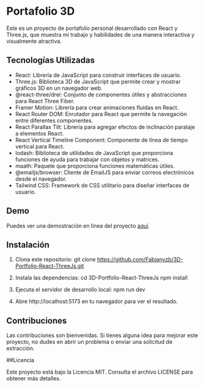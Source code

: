 # Portafolio 3D

Este es un proyecto de portafolio personal desarrollado con React y Three.js, que muestra mi trabajo y habilidades de una manera interactiva y visualmente atractiva.

## Tecnologías Utilizadas

- React: Librería de JavaScript para construir interfaces de usuario.
- Three.js: Biblioteca 3D de JavaScript que permite crear y mostrar gráficos 3D en un navegador web.
- @react-three/drei: Conjunto de componentes útiles y abstracciones para React Three Fiber.
- Framer Motion: Librería para crear animaciones fluidas en React.
- React Router DOM: Enrutador para React que permite la navegación entre diferentes componentes.
- React Parallax Tilt: Librería para agregar efectos de inclinación paralaje a elementos React.
- React Vertical Timeline Component: Componente de línea de tiempo vertical para React.
- lodash: Biblioteca de utilidades de JavaScript que proporciona funciones de ayuda para trabajar con objetos y matrices.
- maath: Paquete que proporciona funciones matemáticas útiles.
- @emailjs/browser: Cliente de EmailJS para enviar correos electrónicos desde el navegador.
- Tailwind CSS: Framework de CSS utilitario para diseñar interfaces de usuario.

## Demo

Puedes ver una demostración en línea del proyecto [aquí](#).

## Instalación

1. Clona este repositorio:
git clone https://github.com/Fabianyzb/3D-Portfolio-React-ThreeJs.git

2. Instala las dependencias:
cd 3D-Portfolio-React-ThreeJs
npm install

3. Ejecuta el servidor de desarrollo local:
npm run dev

4. Abre http://localhost:5173 en tu navegador para ver el resultado.

## Contribuciones

Las contribuciones son bienvenidas. Si tienes alguna idea para mejorar este proyecto, no dudes en abrir un problema o enviar una solicitud de extracción.

##Licencia

Este proyecto está bajo la Licencia MIT. Consulta el archivo LICENSE para obtener más detalles.



